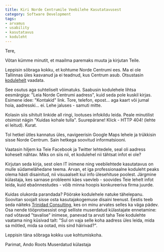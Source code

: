 ```yaml
---
title: Kiri Norde Centrumile Veebilehe Kasutatavusest
category: Software Development
tags:
- arvamus
- usability
- kasutatavus
- koduleht
---
```


Tere,

Võtan kümme minutit, et maailma paremaks muuta ja kirjutan Teile.

Leppisin sõbraga kokku, et kohtume Norde Centrumi ees. Ma ei ole Tallinnas üles kasvanud ja ei teadnud, kus Centrum asub. Otsustasin <a href="http://www.nordecentrum.ee">kodulehelt</a> vaadata.

See osutus aga suhteliselt võimatuks. Saabusin kodulehele lihtsa eesmärgiga: "Leia Norde Centrumi aadress", kuid seda pole kuskil kirjas. Esimene idee: "Kontakid" link. Tore, telefon, epost... aga kaart või jumal hoia, aadresski... ei. Lehe jaluses - samuti mitte.

Kolasin siis sihitult linkide all ringi, lootuses infokildu leida. Peale minutilist otsimist nägin "Kuidas kohale tulla". Suurepärane! Klick - HTTP 404! (lehte ei leitud). Kurat.

Tol hetkel ütles kannatus üles, navigeerisin Google Maps lehele ja trükkisin sisse Norde Centrum. Sain hetkega soovitud informatsiooni.

Vaatasin hiljem ka Teie Facebook ja Twitter lehtedele, seal oli aadress koheselt nähtav. Miks on siis nii, et kodulehel nii tähtsat infot ei ole?

Kirjutan seda kirja, sest olen IT inimene ning veebilehtede kasutatavus on mulle südamelähedane teema. Arvan, et iga professionaalne koduleht peaks olema hästi disainitud, nii visuaalselt kui info ülesehituse poolest. Järgmine külastaja, kes sarnase probleemi käes vaevleb - soovides Teie lehelt infot leida, kuid ebaõnnestudes - võib minna hoopis konkureeriva firma juurde.

Kuidas olukorda parandada? Pöörake kodulehele natuke tähelepanu. Soovitan soojalt sisse osta kasutajakogemuse disaini teenust. Eestis teeb seda näiteks <a href="http://www.trinidad.ee/et/">Trinidad Consulting</a>, kes on minu arvates selles ka väga pädev. Osa nende tööprotsessist ongi selliste muserdatud külastajate ennetamine: nad võtavad "tavalise" inimese, panevad ta arvuti taha Teie kodulehte vaatama ning küsivad talt: "Sul on vaja selle koha aadress üles leida, mida sa mõtled, mida sa ootad, mis sind häirivad?".

Leppisin täna sõbraga kokku uue kohtumiskoha.

Parimat,
Ando Roots
Muserdatud külastaja

